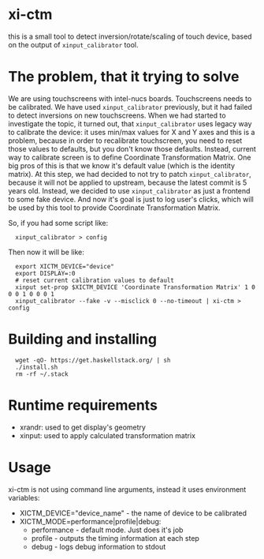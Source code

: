 # xi-ctm
this is a small tool to detect inversion/rotate/scaling of touch device, based
on the output of `xinput_calibrator` tool.

# The problem, that it trying to solve
We are using touchscreens with intel-nucs boards. Touchscreens needs to be
calibrated. We have used `xinput_calibrator` previously, but it had failed to
detect inversions on new touchscreens. When we had started to investigate the
topic, it turned out, that `xinput_calibrator` uses legacy way to calibrate
the device: it uses min/max values for X and Y axes and this is a problem, because
in order to recalibrate touchscreen, you need to reset those values to defaults,
but you don't know those defaults.
  Instead, current way to calibrate screen is to define Coordinate Transformation
Matrix. One big pros of this is that we know it's default value (which is the
identity matrix).
  At this step, we had decided to not try to patch `xinput_calibrator`, because
it will not be applied to upstream, because the latest commit is 5 years old.
Instead, we decided  to use `xinput_calibrator` as just a frontend to some fake
device. And now it's goal is just to log user's clicks, which will be used by
this tool to provide Coordinate Transformation Matrix.

So, if you had some script like:

```
  xinput_calibrator > config
```

Then now it will be like:

```
  export XICTM_DEVICE="device"
  export DISPLAY=:0
  # reset current calibration values to default
  xinput set-prop $XICTM_DEVICE 'Coordinate Transformation Matrix' 1 0 0 0 1 0 0 0 1
  xinput_calibrator --fake -v --misclick 0 --no-timeout | xi-ctm > config
```

# Building and installing

```
  wget -qO- https://get.haskellstack.org/ | sh
  ./install.sh
  rm -rf ~/.stack
```

# Runtime requirements

* xrandr: used to get display's geometry
* xinput: used to apply calculated transformation matrix

# Usage

xi-ctm is not using command line arguments, instead it uses environment
variables:

* XICTM_DEVICE="device_name" - the name of device to be calibrated
* XICTM_MODE=performance|profile|debug:
  - performance - default mode. Just does it's job
  - profile - outputs the timing information at each step
  - debug - logs debug information to stdout
